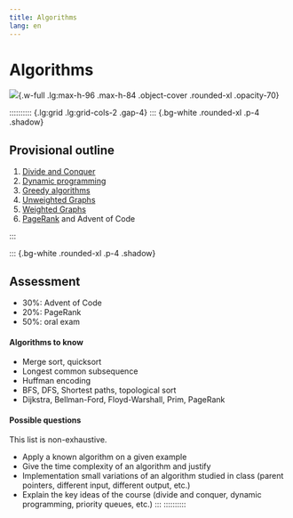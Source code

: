 ```yaml
---
title: Algorithms
lang: en
---
```


# Algorithms

![](/images/SA4T.webp){.w-full .lg:max-h-96 .max-h-84 .object-cover .rounded-xl .opacity-70}

:::::::::: {.lg:grid .lg:grid-cols-2 .gap-4}
::: {.bg-white .rounded-xl .p-4 .shadow}

## Provisional outline

1. [Divide and Conquer](/SA4T/slides/01-divide-and-conquer)
2. [Dynamic programming](/SA4T/slides/02-dynamic-programming)
3. [Greedy algorithms](/SA4T/slides/03-greedy)
4. [Unweighted Graphs](/SA4T/slides/04-graphs)
5. [Weighted Graphs](/SA4T/slides/05-graphs)
6. [PageRank](/SA4T/slides/06-pagerank) and Advent of Code

:::

::: {.bg-white .rounded-xl .p-4 .shadow}
## Assessment

- 30%: Advent of Code
- 20%: PageRank
- 50%: oral exam

#### Algorithms to know

- Merge sort, quicksort
- Longest common subsequence
- Huffman encoding
- BFS, DFS, Shortest paths, topological sort
- Dijkstra, Bellman-Ford, Floyd-Warshall, Prim, PageRank

#### Possible questions

This list is non-exhaustive.

- Apply a known algorithm on a given example
- Give the time complexity of an algorithm and justify
- Implementation small variations of an algorithm studied in class
  (parent pointers, different input, different output, etc.)
- Explain the key ideas of the course (divide and conquer, dynamic programming, priority queues, etc.)
:::
::::::::::